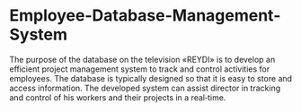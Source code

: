 # Employee-Database-Management-System
The purpose of the database on the television «REYDI» is to develop an efficient project management system to track and control activities for employees. The database is typically designed so that it is easy to store and access information. The developed system can assist director in tracking and control of his workers and their projects in a real‐time.

